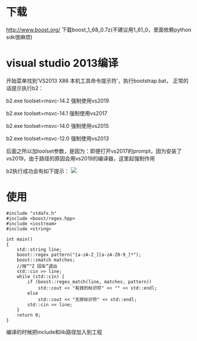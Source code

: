 下载
========
http://www.boost.org/     下载boost_1_68_0.7z(不建议用1_61_0，里面依赖python sdk很麻烦)

visual studio 2013编译
========
开始菜单找到‘VS2013 X86 本机工具命令提示符’，执行bootstrap.bat，
正常的话提示执行b2：

b2.exe   toolset=msvc-14.2						强制使用vs2019

b2.exe   toolset=msvc-14.1						强制使用vs2017

b2.exe   toolset=msvc-14.0						强制使用vs2015

b2.exe   toolset=msvc-12.0						强制使用vs2013

后面之所以加toolset参数，是因为：即便打开vs2017的prompt，因为安装了vs2019，由于路径的原因会用vs2019的编译器，这里起强制作用



b2执行成功会有如下提示：
![](https://github.com/wjx0912/CppBaseUtils/blob/master/document/image/boost.png)

使用
========

	#include "stdafx.h"
	#include <boost/regex.hpp>
	#include <iostream>
	#include <string>
	
	int main()
	{
		std::string line;
		boost::regex pattern("[a-zA-Z_][a-zA-Z0-9_]*");
		boost::smatch matches;
		//按“^Z 回车”退出
		std::cin >> line;
		while (std::cin) {
			if (boost::regex_match(line, matches, pattern))
				std::cout << "有效的标识符" << "" << std::endl;
			else
				std::cout << "无效标识符" << std::endl;
			std::cin >> line;
		}
		return 0;
	}

编译的时候把include和lib路径加入到工程
